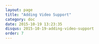 ```yaml
---
layout: page
title: "Adding Video Support"
category: doc
date: 2015-10-19 13:23:35
disqus: 2015-10-19-adding-video-support
order: 7
---
```



